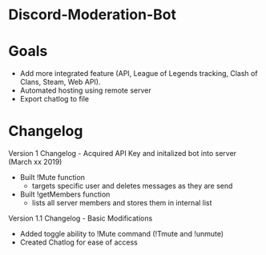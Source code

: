 # Discord-Moderation-Bot
# Goals
- Add more integrated feature (API, League of Legends tracking, Clash of Clans, Steam, Web API). 
- Automated hosting using remote server
- Export chatlog to file 


# Changelog

Version 1 Changelog - Acquired API Key and initalized bot into server (March xx 2019)
- Built !Mute function
  - targets specific user and deletes messages as they are send
- Built !getMembers function
  - lists all server members and stores them in internal list
 
Version 1.1 Changelog - Basic Modifications 
- Added toggle ability to !Mute command (!Tmute and !unmute)
- Created Chatlog for ease of access

